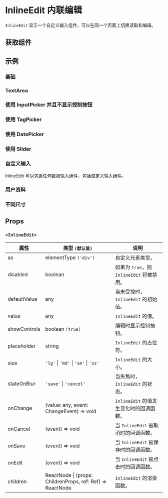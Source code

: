 # InlineEdit 内联编辑

`InlineEdit` 显示一个自定义输入组件，可以在同一个页面上切换读取和编辑。

## 获取组件

<!--{include:<import-guide>}-->

## 示例

### 基础

<!--{include:`basic.md`}-->

### TextArea

<!--{include:`text-area.md`}-->

### 使用 InputPicker 并且不显示控制按钮

<!--{include:`with-input-picker.md`}-->

### 使用 TagPicker

<!--{include:`with-tag-picker.md`}-->

### 使用 DatePicker

<!--{include:`with-date-picker.md`}-->

### 使用 Slider

<!--{include:`with-slider.md`}-->

### 自定义输入

InlineEdit 可以包裹任何数据输入组件，包括自定义输入组件。

<!--{include:`custom-input.md`}-->

### 用户资料

<!--{include:`user-profile.md`}-->

### 不同尺寸

<!--{include:`size.md`}-->

## Props

### `<InlineEdit>`

| 属性         | 类型 `(默认值)`                                                 | 说明                                      |
| ------------ | --------------------------------------------------------------- | ----------------------------------------- |
| as           | elementType `('div')`                                           | 自定义元素类型。                          |
| disabled     | boolean                                                         | 如果为 `true`，则 `InlineEdit` 将被禁用。 |
| defaultValue | any                                                             | 当未受控时，`InlineEdit` 的初始值。       |
| value        | any                                                             | `InlineEdit` 的值。                       |
| showControls | boolean `(true)`                                                | 编辑时显示控制按钮。                      |
| placeholder  | string                                                          | `InlineEdit` 的占位符。                   |
| size         | `'lg'` \| `'md'` \| `'sm'` \| `'xs'`                            | `InlineEdit` 的大小。                     |
| stateOnBlur  | `'save'` \| `'cancel'`                                          | 当失焦时，`InlineEdit` 的状态。           |
| onChange     | (value: any, event: ChangeEvent) => void                        | `InlineEdit` 的值发生变化时的回调函数。   |
| onCancel     | (event) => void                                                 | 当 `InlineEdit` 被取消时的回调函数。      |
| onSave       | (event) => void                                                 | 当 `InlineEdit` 被保存时的回调函数。      |
| onEdit       | (event) => void                                                 | 当 `InlineEdit` 被点击时的回调函数。      |
| children     | ReactNode \| (props: ChildrenProps, ref: Ref<any>) => ReactNode | `InlineEdit` 的渲染函数。                 |
